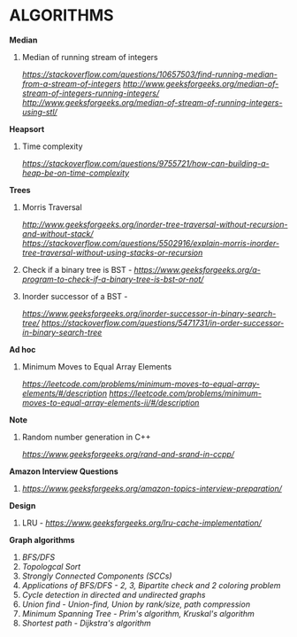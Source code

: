 # ALGORITHMS

**Median**
1. Median of running stream of integers

   *https://stackoverflow.com/questions/10657503/find-running-median-from-a-stream-of-integers*
   *http://www.geeksforgeeks.org/median-of-stream-of-integers-running-integers/*                                                     
   *http://www.geeksforgeeks.org/median-of-stream-of-running-integers-using-stl/*

**Heapsort**
1. Time complexity 

   *https://stackoverflow.com/questions/9755721/how-can-building-a-heap-be-on-time-complexity*

**Trees**
1. Morris Traversal

   *http://www.geeksforgeeks.org/inorder-tree-traversal-without-recursion-and-without-stack/*
   *https://stackoverflow.com/questions/5502916/explain-morris-inorder-tree-traversal-without-using-stacks-or-recursion*

2. Check if a binary tree is BST - *https://www.geeksforgeeks.org/a-program-to-check-if-a-binary-tree-is-bst-or-not/*
3. Inorder successor of a BST - 

   *https://www.geeksforgeeks.org/inorder-successor-in-binary-search-tree/*
   *https://stackoverflow.com/questions/5471731/in-order-successor-in-binary-search-tree*
   
**Ad hoc**
1. Minimum Moves to Equal Array Elements
   
   *https://leetcode.com/problems/minimum-moves-to-equal-array-elements/#/description*
   *https://leetcode.com/problems/minimum-moves-to-equal-array-elements-ii/#/description* 

**Note**
1. Random number generation in C++

   *https://www.geeksforgeeks.org/rand-and-srand-in-ccpp/*

**Amazon Interview Questions**
1. *https://www.geeksforgeeks.org/amazon-topics-interview-preparation/*

**Design**
1. LRU - *https://www.geeksforgeeks.org/lru-cache-implementation/*

**Graph algorithms**
1. *BFS/DFS*
2. *Topologcal Sort*
3. *Strongly Connected Components (SCCs)*
4. *Applications of BFS/DFS - 2, 3, Bipartite check and 2 coloring problem*
5. *Cycle detection in directed and undirected graphs*
6. *Union find - Union-find, Union by rank/size, path compression*
7. *Minimum Spanning Tree - Prim's algorithm, Kruskal's algorithm*
8. *Shortest path - Dijkstra's algorithm*


